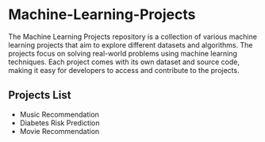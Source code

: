 # Machine-Learning-Projects
The Machine Learning Projects repository is a collection of various machine learning projects that aim to explore different datasets and algorithms. The projects focus on solving real-world problems using machine learning techniques. Each project comes with its own dataset and source code, making it easy for developers to access and contribute to the projects.

## Projects List
* Music Recommendation
* Diabetes Risk Prediction
* Movie Recommendation
